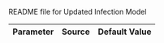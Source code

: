 README file for Updated Infection Model 

|Parameter|Source|Default Value|
|:-------:|:----:|:-----------:|
